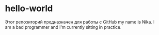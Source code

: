 # hello-world
Этот репозиторий предназначен для работы с GitHub 
my name is Nika. I am a bad programmer and I'm currently sitting in practice.
